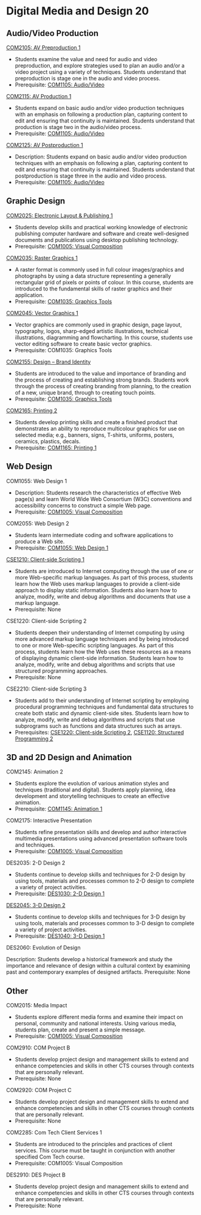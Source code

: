 # Digital Media and Design 20

## Audio/Video Production

[COM2105: AV Preproduction 1](COM2105.md)

* Students examine the value and need for audio and video preproduction, and explore strategies used to plan an audio and/or a video project using a variety of techniques. Students understand that preproduction is stage one in the audio and video process.
* Prerequisite: [COM1105: Audio/Video](COM1105.md)

[COM2115: AV Production 1](COM2115.md)

* Students expand on basic audio and/or video production techniques with an emphasis on following a production plan, capturing content to edit and ensuring that continuity is maintained. Students understand that production is stage two in the audio/video process.
* Prerequisite: [COM1105: Audio/Video](COM1105.md)

[COM2125: AV Postproduction 1](COM2125.md)

* Description: Students expand on basic audio and/or video production techniques with an emphasis on following a plan, capturing content to edit and ensuring that continuity is maintained. Students understand that postproduction is stage three in the audio and video process.
* Prerequisite: [COM1105: Audio/Video](COM1105.md)

## Graphic Design

[COM2025: Electronic Layout & Publishing 1](COM2025.md)

* Students develop skills and practical working knowledge of electronic publishing computer hardware and software and create well-designed documents and publications using desktop publishing technology.
* Prerequisite: [COM1005: Visual Composition](COM1005.md)

[COM2035: Raster Graphics 1](COM2035.md)

* A raster format is commonly used in full colour images/graphics and photographs by using a data structure representing a generally rectangular grid of pixels or points of colour. In this course, students are introduced to the fundamental skills of raster graphics and their application.
* Prerequisite: [COM1035: Graphics Tools](COM1035.md)

[COM2045: Vector Graphics 1](COM2045.md)

* Vector graphics are commonly used in graphic design, page layout, typography, logos, sharp-edged artistic illustrations, technical illustrations, diagramming and flowcharting. In this course, students use vector editing software to create basic vector graphics.
* Prerequisite: COM1035: Graphics Tools

[COM2155: Design – Brand Identity](COM2155.md)

* Students are introduced to the value and importance of branding and the process of creating and establishing strong brands. Students work through the process of creating branding from planning, to the creation of a new, unique brand, through to creating touch points.
* Prerequisite: [COM1035: Graphics Tools](COM1035.md)

[COM2165: Printing 2](COM2165.md)

* Students develop printing skills and create a finished product that demonstrates an ability to reproduce multicolour graphics for use on selected media; e.g., banners, signs, T-shirts, uniforms, posters, ceramics, plastics, decals.
* Prerequisite: [COM1165: Printing 1](COM1165.md)

## Web Design

COM1055: Web Design 1

* Description: Students research the characteristics of effective Web page(s) and learn World Wide Web Consortium (W3C) conventions and accessibility concerns to construct a simple Web page.
* Prerequisite: [COM1005: Visual Composition](COM1005.md)

COM2055: Web Design 2

* Students learn intermediate coding and software applications to produce a Web site.
* Prerequisite: [COM1055: Web Design 1](COM1055.md)

[CSE1210: Client-side Scripting 1](CSE1210.md)

* Students are introduced to Internet computing through the use of one or more Web-specific markup languages. As part of this process, students learn how the Web uses markup languages to provide a client-side approach to display static information. Students also learn how to analyze, modify, write and debug algorithms and documents that use a markup language.
* Prerequisite: None

CSE1220: Client-side Scripting 2

* Students deepen their understanding of Internet computing by using more advanced markup language techniques and by being introduced to one or more Web-specific scripting languages. As part of this process, students learn how the Web uses these resources as a means of displaying dynamic client-side information. Students learn how to analyze, modify, write and debug algorithms and scripts that use structured programming approaches.
* Prerequisite: None

CSE2210: Client-side Scripting 3

* Students add to their understanding of Internet scripting by employing procedural programming techniques and fundamental data structures to create both static and dynamic client-side sites. Students learn how to analyze, modify, write and debug algorithms and scripts that use subprograms such as functions and data structures such as arrays.
* Prerequisites: [CSE1220: Client-side Scripting 2](CSE1220.md), [CSE1120: Structured Programming 2](CSE1120.md)

## 3D and 2D Design and Animation

COM2145: Animation 2

* Students explore the evolution of various animation styles and techniques (traditional and digital). Students apply planning, idea development and storytelling techniques to create an effective animation.
* Prerequisite: [COM1145: Animation 1](COM1145.md)

COM2175: Interactive Presentation

* Students refine presentation skills and develop and author interactive multimedia presentations using advanced presentation software tools and techniques.
* Prerequisite: [COM1005: Visual Composition](COM1005.md)

DES2035: 2-D Design 2

* Students continue to develop skills and techniques for 2-D design by using tools, materials and processes common to 2-D design to complete a variety of project activities.
* Prerequisite: [DES1030: 2-D Design 1](DES1030.md)

[DES2045: 3-D Design 2](DES2045.md)

* Students continue to develop skills and techniques for 3-D design by using tools, materials and processes common to 3-D design to complete a variety of project activities.
* Prerequisite: [DES1040: 3-D Design 1](DES1040.md)

DES2060: Evolution of Design

Description: Students develop a historical framework and study the importance and relevance of design within a cultural context by examining past and contemporary examples of designed artifacts.
Prerequisite: None

## Other

COM2015: Media Impact

* Students explore different media forms and examine their impact on personal, community and national interests. Using various media, students plan, create and present a simple message.
* Prerequisite: [COM1005: Visual Composition](COM1005.md)

COM2910: COM Project B

* Students develop project design and management skills to extend and enhance competencies and skills in other CTS courses through contexts that are personally relevant.
* Prerequisite: None

COM2920: COM Project C

* Students develop project design and management skills to extend and enhance competencies and skills in other CTS courses through contexts that are personally relevant.
* Prerequisite: None

COM2285: Com Tech Client Services 1

* Students are introduced to the principles and practices of client services. This course must be taught in conjunction with another specified Com Tech course.
* Prerequisite: COM1005: Visual Composition

DES2910: DES Project B

* Students develop project design and management skills to extend and enhance competencies and skills in other CTS courses through contexts that are personally relevant.
* Prerequisite: None
